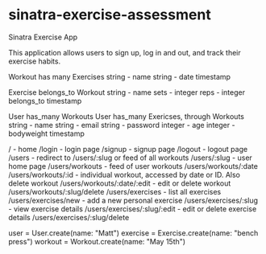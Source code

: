 # sinatra-exercise-assessment
Sinatra Exercise App

This application allows users to sign up, log in and out, and track their exercise habits. 

Workout has many Exercises
  string - name
  string - date
  timestamp

Exercise belongs_to Workout
  string - name 
  sets - integer
  reps - integer
  belongs_to
  timestamp

User has_many Workouts
User has_many Exericses, through Workouts
  string - name
  string - email
  string - password
  integer - age
  integer - bodyweight
  timestamp


/ - home 
/login - login page
/signup - signup page
/logout - logout page
/users - redirect to /users/:slug or feed of all workouts
/users/:slug - user home page
/users/workouts - feed of user workouts
/users/workouts/:date /users/workouts/:id - individual workout, accessed by date or ID. Also delete workout
/users/workouts/:date/:edit - edit or delete workout
/users/workouts/:slug/delete
/users/exercises - list all exercises
/users/exercises/new - add a new personal exercise
/users/exercises/:slug - view exercise details
/users/exercises/:slug/:edit - edit or delete exercise details
/users/exercises/:slug/delete


user = User.create(name: "Matt")
exercise = Exercise.create(name: "bench press")
workout = Workout.create(name: "May 15th")